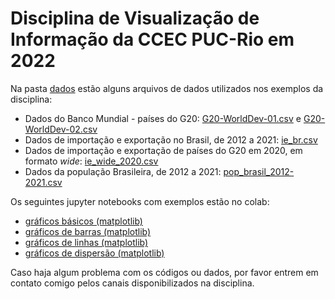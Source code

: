 # Disciplina de Visualização de Informação da CCEC PUC-Rio em 2022

Na pasta [dados](https://github.com/simonedjb/ccec-vis-info-pub/tree/main/dados) estão alguns arquivos de dados utilizados nos exemplos da disciplina:

* Dados do Banco Mundial - países do G20: [G20-WorldDev-01.csv](https://raw.githubusercontent.com/simonedjb/ccec-vis-info-pub/main/dados/G20-WorldDev-01.csv) e [G20-WorldDev-02.csv](https://raw.githubusercontent.com/simonedjb/ccec-vis-info-pub/main/dados/G20-WorldDev-02.csv)
* Dados de importação e exportação no Brasil, de 2012 a 2021: [ie_br.csv](https://raw.githubusercontent.com/simonedjb/ccec-vis-info-pub/main/dados/ie_br.csv)
* Dados de importação e exportação de países do G20 em 2020, em formato *wide*: [ie_wide_2020.csv](https://raw.githubusercontent.com/simonedjb/ccec-vis-info-pub/main/dados/ie_wide_2020.csv)
* Dados da população Brasileira, de 2012 a 2021: [pop_brasil_2012-2021.csv](https://raw.githubusercontent.com/simonedjb/ccec-vis-info-pub/main/dados/pop_brasil_2012-2021.csv)

Os seguintes jupyter notebooks com exemplos estão no colab:
* [gráficos básicos (matplotlib)](https://colab.research.google.com/drive/1H542zOojsdDuelsKDRhbxfJ87A42x0uu?usp=sharing)
* [gráficos de barras (matplotlib)](https://colab.research.google.com/drive/1DZqxcAok3kguTAUASbjewQjBbrMbxOlP?usp=sharing)
* [gráficos de linhas (matplotlib)](https://colab.research.google.com/drive/1df4uhMnpsVcFX8jFX5feV6ys_SXWxSxW?usp=sharing)
* [gráficos de dispersão (matplotlib)](https://colab.research.google.com/drive/1TDVllziUe9MLSivsXtGXwatv1Tzq0Ng8?usp=sharing)

Caso haja algum problema com os códigos ou dados, por favor entrem em contato comigo pelos canais disponibilizados na disciplina.

